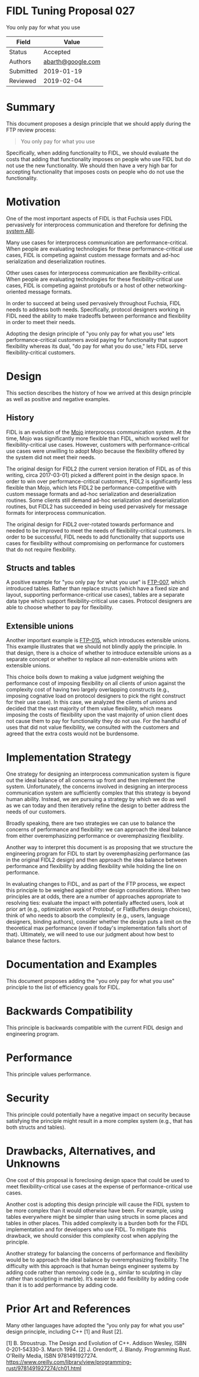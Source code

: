 # FIDL Tuning Proposal 027

You only pay for what you use

Field     | Value
----------|--------------------------
Status    | Accepted
Authors   | abarth@google.com
Submitted | 2019-01-19
Reviewed  | 2019-02-04

# Summary

This document proposes a design principle that we should apply during the FTP
review process:

> You only pay for what you use

Specifically, when adding functionality to FIDL, we should evaluate the costs
that adding that functionality imposes on people who use FIDL but do not use the
new functionality.  We should then have a very high bar for accepting
functionality that imposes costs on people who do not use the functionality.

# Motivation

One of the most important aspects of FIDL is that Fuchsia uses FIDL pervasively
for interprocess communication and therefore for defining the [system
ABI](../../../../abi/system.md).

Many use cases for interprocess communication are performance-critical.  When
people are evaluating technologies for these performance-critical use cases,
FIDL is competing against custom message formats and ad-hoc serialization and
deserialization routines.

Other uses cases for interprocess communication are flexibility-critical.  When
people are evaluating technologies for these flexibility-critical use cases,
FIDL is competing against protobufs or a host of other networking-oriented
message formats.

In order to succeed at being used pervasively throughout Fuchsia, FIDL needs to
address both needs.  Specifically, protocol designers working in FIDL need the
ability to make tradeoffs between performance and flexibility in order to meet
their needs.

Adopting the design principle of "you only pay for what you use" lets
performance-critical customers avoid paying for functionality that support
flexibility whereas its dual, "do pay for what you do use," lets FIDL serve
flexibility-critical customers.

# Design

This section describes the history of how we arrived at this design principle as
well as positive and negative examples.

## History

FIDL is an evolution of the
[Mojo](https://chromium.googlesource.com/chromium/src/+/master/mojo/)
interprocess communication system.  At the time, Mojo was significantly more
flexible than FIDL, which worked well for flexibility-critical use cases.
However, customers with performance-critical use cases were unwilling to adopt
Mojo because the flexibility offered by the system did not meet their needs.

The original design for FIDL2 (the current version iteration of FIDL as of this
writing, circa 2017-03-01) picked a different point in the design space.  In
order to win over performance-critical customers, FIDL2 is significantly less
flexible than Mojo, which lets FIDL2 be performance-competitive with custom
message formats and ad-hoc serialization and deserialization routines.  Some
clients still demand ad-hoc serialization and deserialization routines, but
FIDL2 has succeeded in being used pervasively for message formats for
interprocess communication.

The original design for FIDL2 over-rotated towards performance and needed to be
improved to meet the needs of flexibility-critical customers.  In order to be
successful, FIDL needs to add functionality that supports use cases for
flexibility without compromising on performance for customers that do not
require flexibility.

## Structs and tables

A positive example for "you only pay for what you use" is [FTP-007](ftp-007.md),
which introduced tables.  Rather than replace structs (which have a fixed size
and layout, supporting performance-critical use cases), tables are a separate
data type which support flexibility-critical use cases.  Protocol designers are
able to choose whether to pay for flexibility.

## Extensible unions

Another important example is [FTP-015](ftp-015.md), which introduces extensible
unions.  This example illustrates that we should not blindly apply the
principle.  In that design, there is a choice of whether to introduce extensible
unions as a separate concept or whether to replace all non-extensible unions
with extensible unions.

This choice boils down to making a value judgment weighing the performance cost
of imposing flexibility on all clients of union against the complexity cost of
having two largely overlapping constructs (e.g., imposing cognative load on
protocol designers to pick the right construct for their use case).  In this
case, we analyzed the clients of unions and decided that the vast majority of
them value flexibility, which means imposing the costs of flexibility upon the
vast majority of union client does not cause them to pay for functionality they
do not use.  For the handful of uses that did not value flexibility, we
consulted with the customers and agreed that the extra costs would not be
burdensome.

# Implementation Strategy

One strategy for designing an interprocess communication system is figure out
the ideal balance of all concerns up front and then implement the system.
Unfortunately, the concerns involved in designing an interprocess communication
system are sufficiently complex that this strategy is beyond human ability.
Instead, we are pursuing a strategy by which we do as well as we can today and
then iteratively refine the design to better address the needs of our customers.

Broadly speaking, there are two strategies we can use to balance the concerns of
performance and flexibility: we can approach the ideal balance from either
overemphasizing performance or overemphasizing flexibility.

Another way to interpret this document is as proposing that we structure the
engineering program for FIDL to start by overemphasizing performance (as in the
original FIDL2 design) and then approach the idea balance between performance
and flexibility by adding flexibility while holding the line on performance.

In evaluating changes to FIDL, and as part of the FTP process, we expect this
principle to be weighed against other design considerations. When two principles
are at odds, there are a number of approaches appropriate to resolving ties:
evaluate the impact with potentially affected users, look at prior art (e.g.,
optimization work of Protobuf, or FlatBuffers design choices), think of who
needs to absorb the complexity (e.g., users, language designers, binding
authors), consider whether the design puts a limit on the theoretical max
performance (even if today's implementation falls short of that). Ultimately, we
will need to use our judgment about how best to balance these factors.

# Documentation and Examples

This document proposes adding the "you only pay for what you use" principle to
the list of efficiency goals for FIDL.

# Backwards Compatibility

This principle is backwards compatible with the current FIDL design and
engineering program.

# Performance

This principle values performance.

# Security

This principle could potentially have a negative impact on security because
satisfying the principle might result in a more complex system (e.g., that has
both structs and tables).

# Drawbacks, Alternatives, and Unknowns

One cost of this proposal is foreclosing design space that could be used to meet
flexibility-critical use cases at the expense of performance-critical use cases.

Another cost is adopting this design principle will cause the FIDL system to be
more complex than it would otherwise have been.  For example, using tables
everywhere might be simpler than using structs in some places and tables in
other places.  This added complexity is a burden both for the FIDL
implementation and for developers who use FIDL.  To mitigate this drawback, we
should consider this complexity cost when applying the principle.

Another strategy for balancing the concerns of performance and flexibility would
be to approach the ideal balance by overemphasizing flexibility.  The difficulty
with this approach is that human beings engineer systems by adding code rather
than removing code (e.g., similar to sculpting in clay rather than sculpting in
marble).  It’s easier to add flexibility by adding code than it is to add
performance by adding code.

# Prior Art and References

Many other languages have adopted the “you only pay for what you use” design
principle, including C++ [1] and Rust [2].

[1] B. Stroustrup. The Design and Evolution of C++. Addison Wesley, ISBN
0-201-54330-3. March 1994.
[2] J. Orendorff, J. Blandy. Programming Rust. O'Reilly Media, ISBN
9781491927274.
https://www.oreilly.com/library/view/programming-rust/9781491927274/ch01.html
